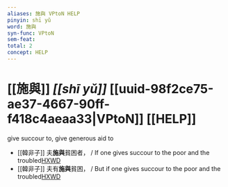 ```yaml
---
aliases: 施與 VPtoN HELP
pinyin: shī yǔ
word: 施與
syn-func: VPtoN
sem-feat: 
total: 2
concept: HELP 
---
```

# [[施與]] *[[shī yǔ]]*  [[uuid-98f2ce75-ae37-4667-90ff-f418c4aeaa33|VPtoN]] [[HELP]]
give succour to, give generous aid to
 - [[韓非子]] 夫**施與**貧困者， / If one gives succour to the poor and the troubled[HXWD](https://hxwd.org/textview.html?location=KR3c0005_tls_014-52a.3)
 - [[韓非子]] 夫有**施與**貧困， / But if one gives succour to the poor and the troubled[HXWD](https://hxwd.org/textview.html?location=KR3c0005_tls_014-53a.2)
